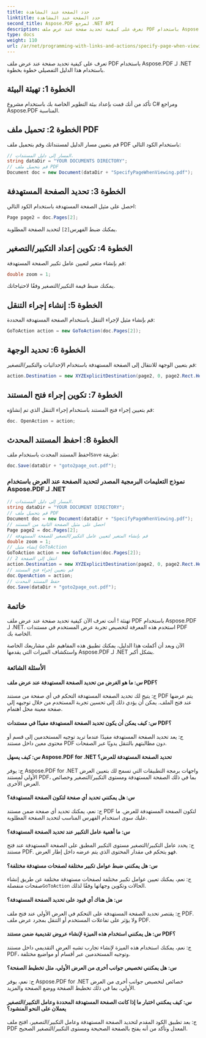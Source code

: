 ```yaml
---
title: حدد الصفحة عند المشاهدة
linktitle: حدد الصفحة عند المشاهدة
second_title: Aspose.PDF لمرجع .NET API
description: تعرف على كيفية تحديد صفحة عند عرض ملف PDF باستخدام Aspose.PDF لـ .NET.
type: docs
weight: 110
url: /ar/net/programming-with-links-and-actions/specify-page-when-viewing/
---
```

تعرف على كيفية تحديد صفحة عند عرض ملف PDF باستخدام Aspose.PDF لـ .NET باستخدام هذا الدليل التفصيلي خطوة بخطوة.

## الخطوة 1: تهيئة البيئة

تأكد من أنك قمت بإعداد بيئة التطوير الخاصة بك باستخدام مشروع C# ومراجع Aspose.PDF المناسبة.

## الخطوة 2: تحميل ملف PDF

قم بتعيين مسار الدليل لمستنداتك وقم بتحميل ملف PDF باستخدام الكود التالي:

```csharp
// المسار إلى دليل المستندات.
string dataDir = "YOUR DOCUMENTS DIRECTORY";
// قم بتحميل ملف PDF
Document doc = new Document(dataDir + "SpecifyPageWhenViewing.pdf");
```

## الخطوة 3: تحديد الصفحة المستهدفة

احصل على مثيل الصفحة المستهدفة باستخدام الكود التالي:

```csharp
Page page2 = doc.Pages[2];
```

 يمكنك ضبط الفهرس`[2]` لتحديد الصفحة المطلوبة.

## الخطوة 4: تكوين إعداد التكبير/التصغير

قم بإنشاء متغير لتعيين عامل تكبير الصفحة المستهدفة:

```csharp
double zoom = 1;
```

يمكنك ضبط قيمة التكبير/التصغير وفقًا لاحتياجاتك.

## الخطوة 5: إنشاء إجراء التنقل

قم بإنشاء مثيل لإجراء التنقل باستخدام الصفحة المستهدفة المحددة:

```csharp
GoToAction action = new GoToAction(doc.Pages[2]);
```

## الخطوة 6: تحديد الوجهة

قم بتعيين الوجهة للانتقال إلى الصفحة المستهدفة باستخدام الإحداثيات والتكبير/التصغير:

```csharp
action.Destination = new XYZExplicitDestination(page2, 0, page2.Rect.Height, zoom);
```

## الخطوة 7: تكوين إجراء فتح المستند

قم بتعيين إجراء فتح المستند باستخدام إجراء التنقل الذي تم إنشاؤه:

```csharp
doc. OpenAction = action;
```

## الخطوة 8: احفظ المستند المحدث

 احفظ المستند المحدث باستخدام ملف`Save` طريقة:

```csharp
doc.Save(dataDir + "goto2page_out.pdf");
```

### نموذج التعليمات البرمجية المصدر لتحديد الصفحة عند العرض باستخدام Aspose.PDF لـ .NET 
```csharp
// المسار إلى دليل المستندات.
string dataDir = "YOUR DOCUMENT DIRECTORY";
// قم بتحميل ملف PDF
Document doc = new Document(dataDir + "SpecifyPageWhenViewing.pdf");
// احصل على مثيل الصفحة الثانية من المستند
Page page2 = doc.Pages[2];
// قم بإنشاء المتغير لتعيين عامل التكبير/التصغير للصفحة المستهدفة
double zoom = 1;
// إنشاء مثيل GoToAction
GoToAction action = new GoToAction(doc.Pages[2]);
// انتقل إلى الصفحة 2
action.Destination = new XYZExplicitDestination(page2, 0, page2.Rect.Height, zoom);
// قم بتعيين إجراء فتح المستند
doc.OpenAction = action;
// حفظ المستند المحدث
doc.Save(dataDir + "goto2page_out.pdf");
```

## خاتمة

تهنئة ! أنت تعرف الآن كيفية تحديد صفحة عند عرض ملف PDF باستخدام Aspose.PDF لـ .NET. استخدم هذه المعرفة لتخصيص تجربة عرض المستخدم في مستندات PDF الخاصة بك.

الآن وبعد أن أكملت هذا الدليل، يمكنك تطبيق هذه المفاهيم على مشاريعك الخاصة واستكشاف الميزات التي يقدمها Aspose.PDF لـ .NET بشكل أكبر.

### الأسئلة الشائعة 

#### س: ما هو الغرض من تحديد الصفحة المستهدفة عند عرض ملف PDF؟

ج: يتيح لك تحديد الصفحة المستهدفة التحكم في أي صفحة من مستند PDF يتم عرضها عند فتح الملف. يمكن أن يؤدي ذلك إلى تحسين تجربة المستخدم من خلال توجيهه إلى صفحة معينة محل اهتمام.

#### س: كيف يمكن أن يكون تحديد الصفحة المستهدفة مفيدًا في مستندات PDF؟

ج: يعد تحديد الصفحة المستهدفة مفيدًا عندما تريد توجيه المستخدمين إلى قسم أو محتوى معين داخل مستند PDF دون مطالبتهم بالتنقل يدويًا عبر الصفحات.

#### س: كيف يسهل Aspose.PDF for .NET تحديد الصفحة المستهدفة للعرض؟

ج: يوفر Aspose.PDF for .NET واجهات برمجة التطبيقات التي تسمح لك بتعيين العرض الأولي لمستند PDF، بما في ذلك الصفحة المستهدفة ومستوى التكبير/التصغير وخصائص العرض الأخرى.

#### س: هل يمكنني تحديد أي صفحة لتكون الصفحة المستهدفة؟

ج: نعم، يمكنك تحديد أي صفحة ضمن مستند PDF لتكون الصفحة المستهدفة للعرض. ما عليك سوى استخدام الفهرس المناسب لتحديد الصفحة المطلوبة.

#### س: ما أهمية عامل التكبير عند تحديد الصفحة المستهدفة؟

ج: يحدد عامل التكبير/التصغير مستوى التكبير المطبق على الصفحة المستهدفة عند فتح مستند PDF. فهو يتحكم في مقدار المحتوى الذي يتم عرضه داخل إطار العرض.

#### س: هل يمكنني ضبط عوامل تكبير مختلفة لصفحات مستهدفة مختلفة؟

ج: نعم، يمكنك تعيين عوامل تكبير مختلفة لصفحات مستهدفة مختلفة عن طريق إنشاء صفحات منفصلة`GoToAction` الحالات وتكوين وجهاتها وفقًا لذلك.

#### س: هل هناك أي قيود على تحديد الصفحة المستهدفة؟

ج: يقتصر تحديد الصفحة المستهدفة على التحكم في العرض الأولي عند فتح ملف PDF. ولا يؤثر على تفاعلات المستخدم أو التنقل بمجرد عرض ملف PDF.

#### س: هل يمكنني استخدام هذه الميزة لإنشاء عروض تقديمية ضمن مستند PDF؟

ج: نعم، يمكنك استخدام هذه الميزة لإنشاء تجارب تشبه العرض التقديمي داخل مستند PDF، وتوجيه المستخدمين عبر أقسام أو مواضيع مختلفة.

#### س: هل يمكنني تخصيص جوانب أخرى من العرض الأولي، مثل تخطيط الصفحة؟

ج: نعم، يوفر Aspose.PDF for .NET خصائص لتخصيص جوانب أخرى من العرض الأولي، بما في ذلك تخطيط الصفحة ووضع الصفحة والمزيد.

#### س: كيف يمكنني اختبار ما إذا كانت الصفحة المستهدفة المحددة وعامل التكبير/التصغير يعملان على النحو المنشود؟

ج: بعد تطبيق الكود المقدم لتحديد الصفحة المستهدفة وعامل التكبير/التصغير، افتح ملف PDF المعدل وتأكد من أنه يفتح بالصفحة الصحيحة ومستوى التكبير/التصغير الصحيح.